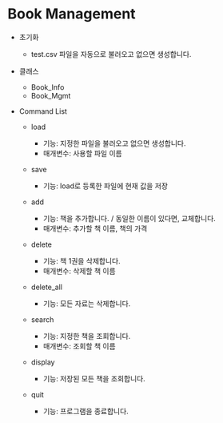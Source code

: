 # Book Management

+ 초기화
  - test.csv 파일을 자동으로 불러오고 없으면 생성합니다.

+ 클래스
  - Book_Info
  - Book_Mgmt

+ Command List
  - load
    + 기능: 지정한 파일을 불러오고 없으면 생성합니다.
    + 매개변수: 사용할 파일 이름

  - save
    + 기능: load로 등록한 파일에 현재 값을 저장

  - add
    + 기능: 책을 추가합니다. / 동일한 이름이 있다면, 교체합니다.
    + 매개변수: 추가할 책 이름, 책의 가격

  - delete
    + 기능: 책 1권을 삭제합니다.
    + 매개변수: 삭제할 책 이름

  - delete_all
    + 기능: 모든 자료는 삭제합니다.

  - search
    + 기능: 지정한 책을 조회합니다.
    + 매개변수: 조회할 책 이름

  - display
    + 기능: 저장된 모든 책을 조회합니다.

  - quit
    + 기능: 프로그램을 종료합니다.
